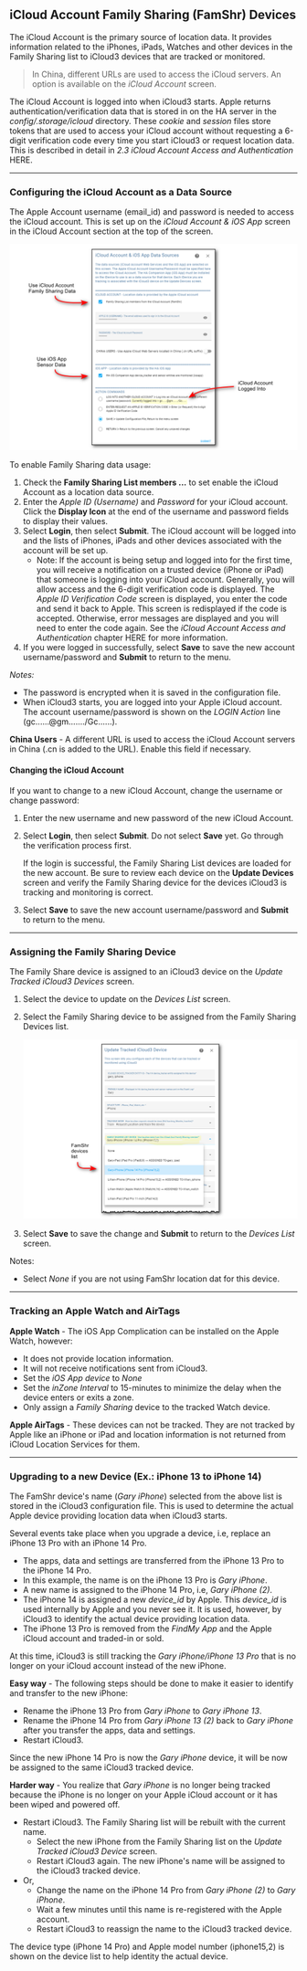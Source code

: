 ## iCloud Account Family Sharing (FamShr) Devices  <!-- {docsify-ignore} -->

The iCloud Account is the primary source of location data. It provides information related to the iPhones, iPads, Watches  and other devices in the Family Sharing list to iCloud3 devices that are tracked or monitored.

> In China, different URLs are used to access the iCloud servers. An option is available on the *iCloud Account* screen.

The iCloud Account is logged into when iCloud3 starts. Apple returns authentication/verification data that is stored in  on the HA server in the *config/.storage/icloud* directory. These *cookie* and *session* files store tokens that are used to access your iCloud account without requesting a 6-digit verification code every time you start iCloud3 or request location data. This is described in detail in *2.3 iCloud Account Access and Authentication* HERE.



------

### Configuring the iCloud Account as a Data Source

The Apple Account username (email_id) and password is needed to access the iCloud account. This is set up on the *iCloud Account & iOS App* screen in the iCloud Account section at the top of the screen.

![](../images/cf-data-sources.png)

To enable Family Sharing data usage:
1. Check the **Family Sharing List members ...** to set enable the iCloud Account as a location data source.
2. Enter the *Apple ID (Username)* and *Password* for your iCloud account. Click the **Display Icon** at the end of the username and password fields to display their values. 
3. Select **Login**, then select **Submit**.  The iCloud account will be logged into and the lists of iPhones, iPads and other devices associated with the account will be set up. 
   - Note: If the account is being setup and logged into for the first time, you will receive a notification on a trusted device (iPhone or iPad) that someone is logging into your iCloud account. Generally, you will allow access and the 6-digit verification code is displayed. The *Apple ID Verification Code* screen is displayed, you enter the code and send it back to Apple. This screen is redisplayed if the code is accepted. Otherwise, error messages are displayed and you will need to enter the code again. See the *iCloud Account Access and Authentication* chapter HERE for more information.
4. If you were logged in successfully, select **Save** to save the new account username/password and **Submit** to return to the menu. 

*Notes:*

- The password is encrypted when it is saved in the configuration file.
- When iCloud3 starts, you are logged into your Apple iCloud account. The account username/password is shown on the *LOGIN Action* line (gc......@gm......./Gc......).

**China Users** - A different URL is used to access the iCloud Account servers in China (.cn is added to the URL). Enable this field if necessary.



#### Changing the iCloud Account

If you want to change to a new iCloud Account, change the username or change password:

1. Enter the new username and new password of the new iCloud Account.

2. Select **Login**, then select **Submit**. Do not select **Save** yet. Go through the verification process first.

   If the login is successful, the Family Sharing List devices are loaded for the new account. Be sure to review each device on the **Update Devices** screen and verify the Family Sharing device for the devices iCloud3 is tracking and monitoring is correct.

3. Select **Save** to save the new account username/password and **Submit** to return to the menu. 



------

### Assigning the Family Sharing Device

The Family Share device is assigned to an iCloud3 device on the *Update Tracked iCloud3 Devices* screen. 

1. Select the device to update on the *Devices List* screen.

2. Select the Family Sharing device to be assigned from the Family Sharing Devices list.

   ![](../images/cf-device-update-famshr.png)

3. Select **Save** to save the change and **Submit** to return to the *Devices List* screen.

Notes:

- Select *None* if you are not using FamShr location dat for this device.



------

### Tracking an Apple Watch and AirTags

**Apple Watch** - The iOS App Complication can be installed on the Apple Watch, however:

- It does not provide location information.
- It will not receive notifications sent from iCloud3.
- Set the *iOS App device* to *None*
- Set the *inZone Interval* to 15-minutes to minimize the delay when the device enters or exits a zone.
- Only assign a *Family Sharing* device to the tracked Watch device.

**Apple AirTags** - These devices can not be tracked. They are not tracked by Apple like an iPhone or iPad and location information is not returned from iCloud Location Services for them.



------

### Upgrading to a new Device (Ex.: iPhone 13 to iPhone 14)

The FamShr device's name (*Gary iPhone*) selected from the above list is stored in the iCloud3 configuration file. This is used to determine the actual Apple device providing location data when iCloud3 starts.

Several events take place when you upgrade a device, i.e, replace an iPhone 13 Pro with an iPhone 14 Pro. 

- The apps, data and settings are transferred from the iPhone 13 Pro to the iPhone 14 Pro.
- In this example, the name is on the iPhone 13 Pro is *Gary iPhone*. 
- A new name is assigned to the iPhone 14 Pro, i.e, *Gary iPhone (2)*.
- The iPhone 14 is assigned a new *device_id* by Apple. This *device_id* is used internally by Apple and you never see it. It is used, however, by iCloud3 to identify the actual device providing location data.
- The iPhone 13 Pro is removed from the *FindMy App* and the Apple iCloud account and traded-in or sold.

At this time, iCloud3 is still tracking the *Gary iPhone/iPhone 13 Pro* that is no longer on your iCloud account instead of the new iPhone.

**Easy way** - The following steps should be done to make it easier to identify and transfer to the new iPhone:

- Rename the iPhone 13 Pro from *Gary iPhone* to *Gary iPhone 13*. 
- Rename the iPhone 14 Pro from *Gary iPhone 13 (2)* back to *Gary iPhone* after you transfer the apps, data and settings.
- Restart iCloud3.

Since the new iPhone 14 Pro is now the *Gary iPhone* device, it will be now be assigned to the same iCloud3 tracked device.

**Harder way** - You realize that *Gary iPhone* is no longer being tracked because the iPhone is no longer on your Apple iCloud account or it has been wiped and powered off. 

- Restart iCloud3. The Family Sharing list will be rebuilt with the current name.
  - Select the new iPhone from the Family Sharing list on the *Update Tracked iCloud3 Device* screen. 
  - Restart iCloud3 again. The new iPhone's name will be assigned to the iCloud3 tracked device.
- Or, 
  - Change the name on the iPhone 14 Pro from *Gary iPhone (2)* to *Gary iPhone*.
  - Wait a few minutes until this name is re-registered with the Apple account.
  - Restart iCloud3 to reassign the name to the iCloud3 tracked device.

The device type (iPhone 14 Pro) and Apple model number (iphone15,2) is shown on the device list to help identity the actual device.

